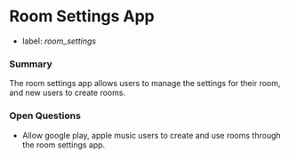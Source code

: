 # Room Settings App


+ label: *room_settings*

### Summary

The room settings app allows users to manage the settings for their room, and
new users to create rooms. 

### Open Questions

+ Allow google play, apple music users to create and use rooms through the room
  settings app.
